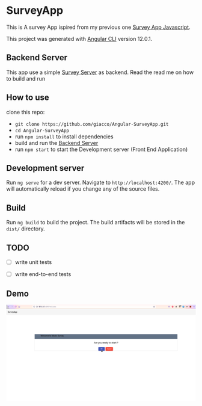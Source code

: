 # SurveyApp

This is A survey App ispired from my previous one [Survey App Javascript](https://github.com/giacco/SurveyApp).

This project was generated with [Angular CLI](https://github.com/angular/angular-cli) version 12.0.1.

## Backend Server
This app use a simple [Survey Server](./server/README.md) as backend.
Read the read me on how to build and run

## How to use
clone this repo:
* `git clone https://github.com/giacco/Angular-SurveyApp.git` <br>
* `cd Angular-SurveyApp`<br>
* run `npm install` to install dependencies
* build and run the [Backend Server](./server/README.md)
* run `npm start` to start the Development server (Front End Application)

## Development server
Run `ng serve` for a dev server. Navigate to `http://localhost:4200/`. The app will automatically reload if you change any of the source files.

## Build

Run `ng build` to build the project. The build artifacts will be stored in the `dist/` directory.


## TODO
- [ ] write unit tests
- [ ] write end-to-end tests


## Demo
![](./surveyAppAngular.gif)
